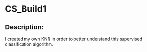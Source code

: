# CS_Build1


## Description:
I created my own KNN in order to better understand this supervised classification algorithm. 

